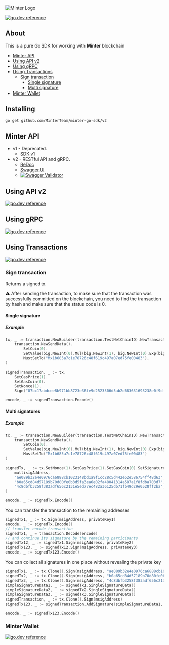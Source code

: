 ![Minter Logo](https://github.com/MinterTeam/minter-go-sdk/raw/master/minter-logo.svg?sanitize=true)

[![go.dev reference](https://img.shields.io/badge/go.dev-reference-007d9c?logo=go&logoColor=white&style=flat-square)](https://pkg.go.dev/mod/github.com/MinterTeam/minter-go-sdk/v2)

## About

This is a pure Go SDK for working with **Minter** blockchain

* [Minter API](#minter-api)
* [Using API v2](#using-api-v2)
* [Using gRPC](#using-grpc)
* [Using Transactions](#using-transactions)
	- [Sign transaction](#sign-transaction)
        - [Single signature](#single-signature)
        - [Multi signature](#multi-signatures)
* [Minter Wallet](#minter-wallet)

## Installing

```bash
go get github.com/MinterTeam/minter-go-sdk/v2
```

## Minter API

* v1 - Deprecated.
    - [SDK v1](https://github.com/MinterTeam/minter-go-sdk/tree/v1.1.1#using-minterapi)
* v2 - RESTful API and gRPC.
    - [ReDoc](https://minterteam.github.io/node-gateway-api-v2-doc/)
    - [Swagger UI](https://minterteam.github.io/node-grpc-gateway/)
    - [![Swagger Validator](https://img.shields.io/swagger/valid/3.0?specUrl=https://minterteam.github.io/node-grpc-gateway/api.swagger.json)](https://minterteam.github.io/minter-api-v2-docs/)

## Using API v2

[![go.dev reference](https://img.shields.io/badge/go.dev-reference-007d9c?logo=go&logoColor=white&style=flat-square)](https://pkg.go.dev/github.com/MinterTeam/minter-go-sdk/v2/api/http_client?tab=doc)

## Using gRPC

[![go.dev reference](https://img.shields.io/badge/go.dev-reference-007d9c?logo=go&logoColor=white&style=flat-square)](https://pkg.go.dev/github.com/MinterTeam/minter-go-sdk/v2/api/grpc_client?tab=doc)

## Using Transactions

[![go.dev reference](https://img.shields.io/badge/go.dev-reference-007d9c?logo=go&logoColor=white&style=flat-square)](https://pkg.go.dev/github.com/MinterTeam/minter-go-sdk/v2/transaction?tab=doc)

### Sign transaction

Returns a signed tx.

⚠️ After sending the transaction, to make sure that the transaction was successfully committed on the blockchain, you need to find the transaction by hash and make sure that the status code is 0.

#### Single signature

##### Example

```go
tx, _ := transaction.NewBuilder(transaction.TestNetChainID).NewTransaction(
    transaction.NewSendData().
        SetCoin(0).
        SetValue(big.NewInt(0).Mul(big.NewInt(1), big.NewInt(0).Exp(big.NewInt(10), big.NewInt(18), nil))).
        MustSetTo("Mx1b685a7c1e78726c48f619c497a07ed75fe00483"),
)

signedTransaction, _ := tx.
    SetGasPrice(1).
    SetGasCoin(0).
    SetNonce(1).
    Sign("07bc17abdcee8b971bb8723e36fe9d2523306d5ab2d683631693238e0f9df142")

encode, _ := signedTransaction.Encode()
```

#### Multi signatures

##### Example

```go
tx, _ := transaction.NewBuilder(transaction.TestNetChainID).NewTransaction(
    transaction.NewSendData().
        SetCoin(0).
        SetValue(big.NewInt(0).Mul(big.NewInt(1), big.NewInt(0).Exp(big.NewInt(10), big.NewInt(18), nil))).
        MustSetTo("Mx1b685a7c1e78726c48f619c497a07ed75fe00483")
)

signedTx, _ := tx.SetNonce(1).SetGasPrice(1).SetGasCoin(0).SetSignatureType(transaction.SignatureTypeMulti).Sign(
    multisigAddress,
    "ae089b32e4e0976ca6888cb1023148bd1a9f1cc28c5d442e52e586754ff48d63",
    "b0a65cd84d57189b70d80fe0b3d5fa3ea6e02fa48041314a587a1f8fdba703d7",
    "4c8dbfb3258f383adf656c2131e5ed77ec482a36125db71fb49d29e0528ff2ba",
)

encode, _ := signedTx.Encode()
```

You can transfer the transaction to the remaining addresses
```go
signedTx1, _ := tx.Sign(msigAddress, privateKey1)
encode, _ := signedTx.Encode()
// transfer encode transaction
signedTx1, _ = transaction.Decode(encode)
// and continue its signature by the remaining participants
signedTx12, _ := signedTx1.Sign(msigAddress, privateKey2)
signedTx123, _ := signedTx12.Sign(msigAddress, privateKey3)
encode, _ := signedTx123.Encode()
```

You can collect all signatures in one place without revealing the private key
```go
signedTx1, _ := tx.Clone().Sign(msigAddress, "ae089b32e4e0976ca6888cb1023148bd1a9f1cc28c5d442e52e586754ff48d63")
signedTx2, _ := tx.Clone().Sign(msigAddress, "b0a65cd84d57189b70d80fe0b3d5fa3ea6e02fa48041314a587a1f8fdba703d7")
signedTx3, _ := tx.Clone().Sign(msigAddress, "4c8dbfb3258f383adf656c2131e5ed77ec482a36125db71fb49d29e0528ff2ba")
simpleSignatureData1, _ := signedTx1.SingleSignatureData()
simpleSignatureData2, _ := signedTx2.SingleSignatureData()
simpleSignatureData3, _ := signedTx3.SingleSignatureData()
signedTransaction, _ := tx.Clone().Sign(msigAddress)
signedTx123, _ := signedTransaction.AddSignature(simpleSignatureData1, simpleSignatureData2, simpleSignatureData3)

encode, _ := signedTx123.Encode()
```

### Minter Wallet

[![go.dev reference](https://img.shields.io/badge/go.dev-reference-007d9c?logo=go&logoColor=white&style=flat-square)](https://pkg.go.dev/github.com/MinterTeam/minter-go-sdk/v2/wallet?tab=doc)
